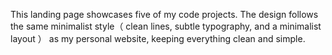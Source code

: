 This landing page showcases five of my code projects. The design follows the same minimalist style（ clean lines, subtle typography, and a minimalist layout ） as my personal website, keeping everything clean and simple.
